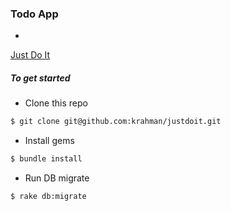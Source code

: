 ### Todo App
-
[Just Do It](https://blooming-savannah-5725.herokuapp.com/)

##### To get started

* Clone this repo
```bash
$ git clone git@github.com:krahman/justdoit.git
```
* Install gems
```bash
$ bundle install
```
* Run DB migrate
```bash
$ rake db:migrate